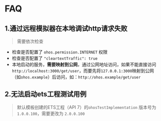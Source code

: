 
# FAQ

## 1.通过远程模拟器在本地调试http请求失败

> 需要依次检查

- 检查是否配置了 `ohos.permission.INTERNET` 权限
- 检查是否配置了 `"cleartextTraffic": true`
- 本地启动的服务，**需要映射到公网**，通过公网地址访问，如果不能直接访问 `http://localhost:3000/get/user`，而要先将`127.0.0.1:3000`映射到公网（如`ohos.example`）后访问，如：`http://ohos.example/get/user`

## 2.无法启动ets工程测试用例

> 默认模板创建的ETS工程（API 7）的`ohosTestImplementation` 版本号为`1.0.0.100`，需要更改为 `2.0.0.100`

